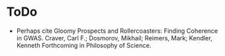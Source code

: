# ToDo

- Perhaps cite Gloomy Prospects and Rollercoasters: Finding Coherence in GWAS. Craver, Carl F.; Dosmorov, Mikhail; Reimers, Mark; Kendler, Kenneth Forthcoming in Philosophy of Science. 


